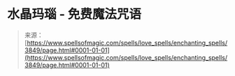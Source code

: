 <!--yml

分类：未分类

日期：2024年06月12日 18:37:37

-->

# 水晶玛瑙 - 免费魔法咒语

> 来源：[https://www.spellsofmagic.com/spells/love_spells/enchanting_spells/3849/page.html#0001-01-01](https://www.spellsofmagic.com/spells/love_spells/enchanting_spells/3849/page.html#0001-01-01)
